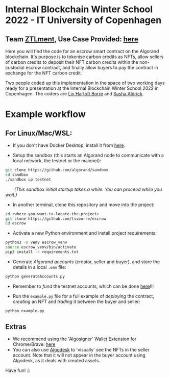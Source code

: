 # Internal Blockchain Winter School 2022 - IT University of Copenhagen
## Team [ZTLment](https://www.ztlment.com/), Use Case Provided: [here](https://user.fm/files/v2-c91175da817492374ccacb5e001b997b/ZTLment%20Use%20Case.pdf)

Here you will find the code for an escrow smart contract on the Algorand blockchain. It's purpose is to tokenise carbon credits as NFTs, allow sellers of carbon credits to deposit their NFT carbon credits within the non-custodial escrow contract, and finally allow buyers to pay the contract in exchange for the NFT carbon credit.

Two people coded up this implementation in the space of two working days ready for a presentation at the Internal Blockchain Winter School 2022 in Copenhagen. The coders are [Liv Hartoft Borre](https://www.linkedin.com/in/liv-hartoft-borre-70666b11b/) and [Sasha Aldrick](https://www.linkedin.com/in/sashaaldrick/).

# Example workflow

## For Linux/Mac/WSL:

* If you don't have Docker Desktop, install it from [here](https://www.docker.com/get-started).

* Setup the sandbox (this starts an Algorand node to communicate with a local network, the testnet or the mainnet):
```bash
git clone https://github.com/algorand/sandbox
cd sandbox
./sandbox up testnet
```
&ensp;&ensp;&ensp;&ensp;_(This sandbox initial startup takes a while. You can proceed while you wait.)_

* In another terminal, clone this repository and move into the project:
```bash
cd <where-you-want-to-locate-the-project>
git clone https://github.com/livborre/escrow
cd escrow
```

* Activate a new Python environment and install project requirements:
```bash
python3 -m venv escrow_venv
source escrow_venv/bin/activate
pip3 install -r requirements.txt
```

* Generate _Algorand accounts_ (creator, seller and buyer), and store the details in a local `.env` file:
```bash
python generateAccounts.py
```

* Remember to _fund_ the testnet accounts, which can be done [here](https://bank.testnet.algorand.network/)!!!

* Run the `example.py` file for a full example of _deploying_ the contract, _creating_ an NFT and _trading_ it between the buyer and seller:
```bash
python example.py
```

## Extras
* We recommend using the 'Algosigner' Wallet Extension for Chrome/Brave: [here](https://chrome.google.com/webstore/detail/algosigner/kmmolakhbgdlpkjkcjkebenjheonagdm/related)
* You can also use [Algodesk](https://www.algodesk.io/#/) to 'visually' see the NFTs in the seller account. Note that it will not appear in the buyer account using Algodesk, as it deals with created assets.

Have fun! :)
